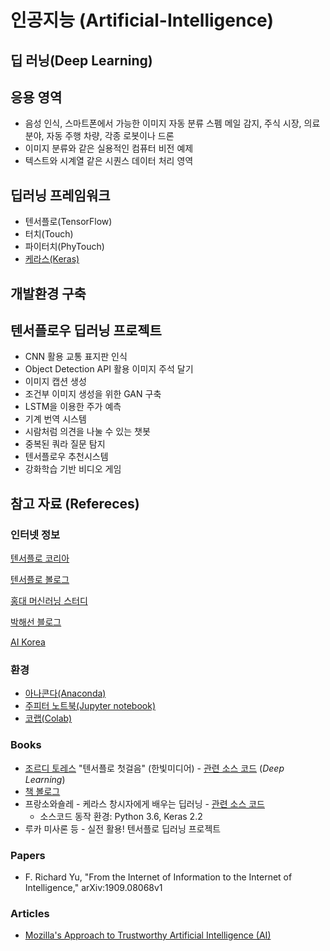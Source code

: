 # 인공지능 (Artificial-Intelligence)

## 딥 러닝(Deep Learning)


## 응용 영역

* 음성 인식, 스마트폰에서 가능한 이미지 자동 분류 스펨 메일 감지, 주식 시장, 의료 분야, 자동 주행 차량, 각종 로봇이나 드론 
* 이미지 분류와 같은 실용적인 컴퓨터 비전 예제
* 텍스트와 시계열 같은 시퀀스 데이터 처리 영역

## 딥러닝 프레임워크 

* 텐서플로(TensorFlow)
* 터치(Touch)
* 파이터치(PhyTouch)
* [케라스(Keras)](https://keras.io)


## 개발환경 구축



## 텐서플로우 딥러닝 프로젝트

* CNN 활용 교통 표지판 인식
* Object Detection API 활용 이미지 주석 달기
* 이미지 캡션 생성
* 조건부 이미지 생성을 위한 GAN 구축
* LSTM을 이용한 주가 예측
* 기계 번역 시스템
* 시람처럼 의견을 나눌 수 있는 챗봇
* 중복된 쿼라 질문 탐지
* 텐서플로우 추천시스템
* 강화학습 기반 비디오 게임 


## 참고 자료 (Refereces) 

### 인터넷 정보

[텐서플로 코리아](facebook.com/groups/TensorFlowKR)

[텐서플로 볼로그](tensorflowkorea.wordpress.com)

[홍대 머신러닝 스터디](meetup.com/Hongdae-Machin-Learning-Study)

[박해선 블로그](https://tensorflow.blog)

[AI Korea](http://aikorea.org)


### 환경

* [아나콘다(Anaconda)](http://anaconda.com)
* [주피터 노트북(Jupyter notebook)](http://jupyter.org) 
* [코랩(Colab)](https://colab.research.google.com/notebooks/intro.ipynb)

### Books

* [조르디 토레스](https://torres.ai/publicaciones-investigacion/) "텐서플로 첫걸음" (한빛미디어) - [관련 소스 코드](http://git.io/v64JG) (*Deep Learning*)
* [책 볼로그](https://tensorflow.blog/tag/jordi-torres/)
* 프랑소와숄레 - 케라스 창시자에게 배우는 딥러닝 - [관련 소스 코드](https://github.com/rickiepark/deep-learning-with-python-notebook/)
  + 소스코드 동작 환경: Python 3.6, Keras 2.2 
* 루카 미사론 등 - 실전 활용! 텐서플로 딥러닝 프로젝트

### Papers

* F. Richard Yu, "From the Internet of Information to the Internet of Intelligence," arXiv:1909.08068v1

### Articles

* [Mozilla's Approach to Trustworthy Artificial Intelligence (AI)](https://foundation.mozilla.org/en/blog/mozillas-approach-to-trustworthy-artificial-intelligence-ai/?utm_source=newsletter-mofo&utm_medium=email&utm_campaign=AIwhatweredoing&utm_term=5167532)

